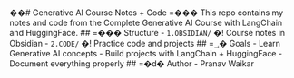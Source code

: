 ��#   G e n e r a t i v e   A I   C o u r s e   N o t e s   +   C o d e 
 
 
 
 =���  T h i s   r e p o   c o n t a i n s   m y   n o t e s   a n d   c o d e   f r o m   t h e   * * C o m p l e t e   G e n e r a t i v e   A I   C o u r s e   w i t h   L a n g C h a i n   a n d   H u g g i n g F a c e * * . 
 
 
 
 # #   =���  S t r u c t u r e 
 
 -   ` 1 . O B S I D I A N / `   �!  C o u r s e   n o t e s   i n   O b s i d i a n 
 
 -   ` 2 . C O D E / `   �!  P r a c t i c e   c o d e   a n d   p r o j e c t s 
 
 
 
 # #   =؀�  G o a l s 
 
 -   L e a r n   G e n e r a t i v e   A I   c o n c e p t s 
 
 -   B u i l d   p r o j e c t s   w i t h   L a n g C h a i n   +   H u g g i n g F a c e 
 
 -   D o c u m e n t   e v e r y t h i n g   p r o p e r l y 
 
 
 
 # #   =�d�  A u t h o r 
 
 -   * * P r a n a v   W a i k a r * * 
 
 